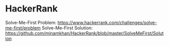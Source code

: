 # HackerRank
Solve-Me-First Problem: https://www.hackerrank.com/challenges/solve-me-first/problem
Solve-Me-First Solution: https://github.com/minamkhan/HackerRank/blob/master/SolveMeFirst/Solution
